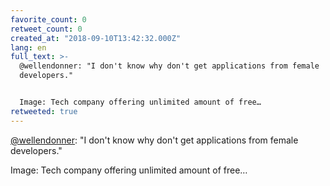 ```yaml
---
favorite_count: 0
retweet_count: 0
created_at: "2018-09-10T13:42:32.000Z"
lang: en
full_text: >-
  @wellendonner: "I don't know why don't get applications from female
  developers."


  Image: Tech company offering unlimited amount of free…
retweeted: true
---
```


[@wellendonner](https://twitter.com/wellendonner): "I don't know why don't get
applications from female developers."

Image: Tech company offering unlimited amount of free…
